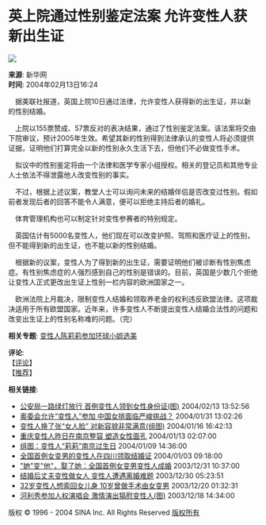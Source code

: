 # 英上院通过性别鉴定法案 允许变性人获新出生证

![](//beacon.sina.com.cn/a.gif?noScript)

**来源**: 新华网  
**时间**: 2004年02月13日16:24  

　据美联社报道，英国上院10日通过法律，允许变性人获得新的出生证，并以新的性别结婚。

　上院以155票赞成、57票反对的表决结果，通过了性别鉴定法案。该法案将交由下院审议，预计2005年生效。希望其新的性别得到法律承认的变性人将必须提供证据，证明他们打算完全以新的性别永久生活下去，但他们不必做变性手术。

　拟议中的性别鉴定将由一个法律和医学专家小组授权。相关的登记员和其他专业人士依法不得泄露他人改变性别的事实。

　不过，根据上述议案，教堂人士可以询问未来的结婚伴侣是否改变过性别。假如前者发现后者的回答不能令人满意，便可以拒绝主持后者的婚礼。

　体育管理机构也可以制定针对变性参赛者的特别规定。

　英国估计有5000名变性人，他们现在可以改变护照、驾照和医疗证上的性别，但不能得到新的出生证，也不能以新的性别结婚。

　根据新的议案，变性人为了得到新的出生证，需要证明他们被诊断有性别焦虑症。有性别焦虑症的人强烈感到自己的性别是错误的。目前，英国是少数几个拒绝让变性人正式更改出生证上性别一栏内容的欧洲国家之一。

　欧洲法院上月裁决，限制变性人结婚和领取养老金的权利违反欧盟法律。这项裁决适用于所有欧盟国家。近年来，许多变性人不断提出变性人结婚合法性的问题和改变出生证上的性别名称难的问题。（完）

**相关专题**: [变性人陈莉莉参加环球小姐选美](http://news.sina.com.cn/z/schelilixuanmei/index.shtml)

**评论**:  
【[评论](http://comment.sina.com.cn/cgi-bin/comment/comment.cgi?channel=gj&newsid=2853362)】  
【[推荐](http://stat.sina.com.cn/cgi-bin/sms/edit_sms.cgi?title=%D3%A2%C9%CF%D4%BA%CD%A8%B9%FD%D0%D4%B1%F0%BC%F8%B6%A8%B7%A8%B0%B8%20%D4%CA%D0%ED%B1%E4%D0%D4%C8%CB%BB%F1%D0%C2%B3%F6%C9%FA%D6%A4&url=news.sina.com.cn/w/2004-02-13/16241794965s.shtml)】

**相关链接**:  
- [公安局一路绿灯放行 首例变性人领到女性身份证(图)](http://news.sina.com.cn/s/2004-02-13/13521792812s.shtml) 2004/02/13 13:52:56  
- [奥委会允许“变性人”参加 中国女排面临严峻挑战？](http://sports.sina.com.cn/o/2004-01-31/1302751746.shtml) 2004/01/31 13:02:26  
- [变性人换了张“女人脸” 对新容貌非常满意(组图)](http://news.sina.com.cn/c/2004-01-16/16421606339s.shtml) 2004/01/16 16:42:13  
- [重庆变性人昨日在南京整容 塑造女性面孔](http://news.sina.com.cn/s/2004-01-13/02071569349s.shtml) 2004/01/13 02:07:00  
- [组图：变性人“莉莉”南京过生日](http://news.sina.com.cn/o/2004-01-09/14361546811s.shtml) 2004/01/09 14:36:00  
- [全国首例女变男的变性人在四川领取结婚证](http://news.sina.com.cn/o/2004-01-03/09181494494s.shtml) 2004/01/03 09:18:00  
- ["她"变"他"，娶了她：全国首例女变男变性人成婚](http://news.sina.com.cn/s/2003-12-31/10371473163s.shtml) 2003/12/31 10:37:00  
- [结婚后丈夫变性做女人 变性人遭遇离婚难题](http://news.sina.com.cn/s/2003-12-30/05232498907.shtml) 2003/12/30 05:23:51  
- [32岁变性人想索回女儿身 10岁曾做手术由女变男](http://news.sina.com.cn/s/2003-12-20/01322419242.shtml) 2003/12/20 01:32:31  
- [河利秀参加人权演唱会 激情演出犒慰变性人(图)](http://news.sina.com.cn/o/2003-12-18/14341373615s.shtml) 2003/12/18 14:34:00  

版权 © 1996 - 2004 SINA Inc. All Rights Reserved [版权所有](http://www.sina.com.cn/intro/copyright.shtml)